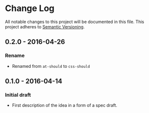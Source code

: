 # Change Log
All notable changes to this project will be documented in this file.
This project adheres to [Semantic Versioning](http://semver.org/spec/v2.0.0.html).

## 0.2.0 - 2016-04-26
### Rename
- Renamed from `at-should` to `css-should`

## 0.1.0 - 2016-04-14
### Initial draft
- First description of the idea in a form of a spec draft.
